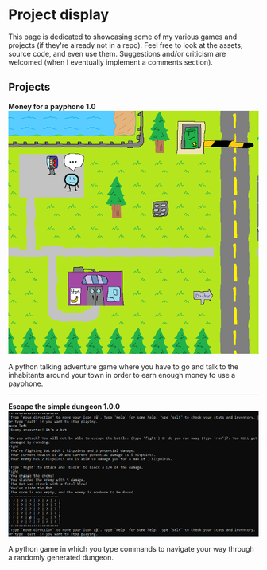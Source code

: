 # Project display

This page is dedicated to showcasing some of my various games and projects (if they're already not in a repo).
Feel free to look at the assets, source code, and even use them.
Suggestions and/or criticism are welcomed (when I eventually implement a comments section).

## Projects

**Money for a payphone 1.0**
![Money for a payphone](https://raw.githubusercontent.com/captnw/project_display/master/Money_for_a_payphone/screenshots/screencap_1.PNG)

A python talking adventure game where you have to go and talk to the inhabitants around your town in order to earn enough money to use a payphone.
______

**Escape the simple dungeon 1.0.0**
![Escape the simple dungeon](https://raw.githubusercontent.com/captnw/project_display/master/Escape_the_simple_dungeon/screenshots/screencap_1.PNG)

A python game in which you type commands to navigate your way through a randomly generated dungeon.
